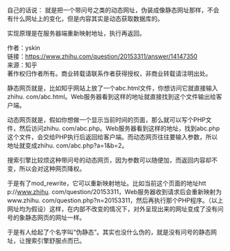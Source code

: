 
自己的话说：
就是把一个带问号之类的动态网址，伪装成像静态网址那样，不会有什么网址上的变化，但是内容其实是动态获取数据库的。

实现原理是在服务器端重新映射地址，执行再返回。



作者：yskin  
链接：https://www.zhihu.com/question/20153311/answer/14147350  
来源：知乎  
著作权归作者所有。商业转载请联系作者获得授权，非商业转载请注明出处。  
  

静态网页就是，比如知乎网站上放了一个abc.html文件，你想访问它就直接输入zhihu. com/abc.html。Web服务器看到这样的地址就直接找到这个文件输出给客户端。

动态网页就是，假如你想做一个显示当前时间的页面，那么就可以写个PHP文件，然后访问zhihu. com/abc.php。Web服务器看到这样的地址，找到abc.php这个文件，会交给PHP执行后返回给客户端。而动态网页往往要输入参数，所以地址就变成zhihu. com/abc.php?a=1&b=2。

搜索引擎比较烦这种带问号的动态网页，因为参数可以随便加，而返回内容却不变，所以会对这种网页降权。

于是有了mod_rewrite，它可以重新映射地址。比如当前这个页面的地址htt p://www.zhihu. com/question/20153311，Web服务器收到请求后会重新映射为www.zhihu. com/question.php?n=20153311，然后再执行那个PHP程序。（以上网址均为假设）这样，在内部不改变的情况下，对外呈现出来的网址变成了没有问号的象静态网页的网址一样。

于是有人给起了个名字叫“伪静态”。其实也没什么伪的，就是没有问号的静态网址，让搜索引擎舒服点而已。